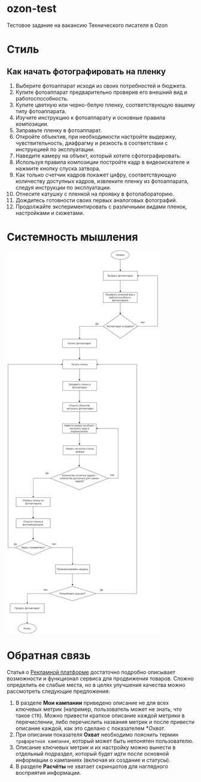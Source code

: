 # ozon-test
Тестовое задание на вакансию Технического писателя в Ozon

# Стиль
## Как начать фотографировать на пленку
1. Выберите фотоаппарат исходя из своих потребностей и бюджета. 
2. Купите фотоаппарат предварительно проверив его внешний вид и работоспособность.
3. Купите цветную или черно-белую пленку, соответствующую вашему типу фотоаппарата.
4. Изучите инструкцию к фотоаппарату и основные правила композиции.
5. Заправьте пленку в фотоаппарат.
6. Откройте объектив, при необходимости настройте выдержку, чувствительность, диафрагму и резкость в соответствии с инструкцией по эксплуатации. 
7. Наведите камеру на объект, который хотите сфотографировать. 
8. Используя правила композиции постройте кадр в видеоискателе и нажмите кнопку спуска затвора.
9. Как только счетчик кадров покажет цифру, соответствующую количеству доступных кадров, извлеките пленку из фотоаппарата, следуя инструкции по эксплуатации.
10. Отнесите катушку с пленкой на проявку в фотолабораторию.
11. Дождитесь готовности своих первых аналоговых фотографий.
12. Продолжайте экспериментировать с различными видами пленок, настройками и сюжетами.

# Системность мышления
![alt text](https://github.com/ishestopalova/ozon-test/blob/main/%D0%91%D0%BB%D0%BE%D0%BA-%D1%81%D1%85%D0%B5%D0%BC%D0%B0.drawio.png "Блок-схема")

# Обратная связь
Статья  о [Рекламной платформе](https://docs.ozon.ru/performance) достаточно подробно описывает возможности и функционал сервиса для продвижения товаров. Сложно определить ее слабые места, но в целях улучшения качества можно рассмотреть следующие предложения:
1. В разделе **Мои кампании** приведено описание не для всех ключевых метрик (например, пользователь может не знать, что такое `CTR`). Можно привести краткое описание каждой метрики в перечислении, либо перечислить названия метрик и после привести описание каждой, как это сделано с показателем **Охват*.
2. При описании показателя **Охват** необходимо пояснить термин `трафаретная кампания`, который может быть непонятен пользователю.
3. Описание ключевых метрик и их настройку можно вынести в отдельный подраздел, который будет идти после основной информации о кампаниях (включая их создание и статусы). 
4. В разделе **Расчёты** не хватает скриншотов для наглядного восприятия информации. 
